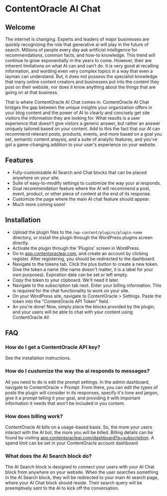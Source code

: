 # ContentOracle AI Chat

## Welcome

The internet is changing. Experts and leaders of major businesses are quickly recognizing the role that generative ai will play in the future of search. Millions of people every day ask artificial intelligence for recommendations, common facts, and how-to knowledge. This trend will continue to grow exponentially in the years to come. However, their are inherent limitations on what AI can and can’t do. It is very good at recalling information, and wording even very complex topics in a way that even a layman can understand. But, it does not possess the specialist knowledge that many online content creators and businesses put into the content they post on their website, nor does it know anything about the things that are going on at that business.

That is where ContentOracle AI Chat comes in. ContentOracle AI Chat bridges the gap between the unique insights your organization offers in your blog content and the power of AI to clearly and concisely get site visitors the information they are looking for. What results is a user experience that doesn’t give vistors a generic answer, but rather an answer uniquely tailored based on your content. Add to this the fact that our AI can recommend relevant posts, products, events, and more based on a goal you set, semantic content anaysis, and a suite of analytic features, and you’ve got a game-changing addition to your user's experience on your website.

## Features

- Fully-customizable AI Search and Chat blocks that can be placed anywhere on your site.
- Suite of easy-to-modify settings to customize the way your ai responds.
- Goal recommendation feature where the AI will recommend a post, event, product, or other piece of content at the end of its response.
- Customize the page where the main AI chat feature should appear.
- Much more coming soon!

## Installation

- Upload the plugin files to the `/wp-content/plugins/plugin-name` directory, or install the plugin through the WordPress plugins screen directly.
- Activate the plugin through the 'Plugins' screen in WordPress.
- Go to [app.contentoracleai.com](https://app.contentoracleai.com/), and create an account by clicking register. After registering, you should be redirected to the dashboard.
- Navigate to the tokens tab. Click the plus button to create a new token. Give the token a name (the name doesn't matter, it is a label for your own purposes). Expiration date can be set or left empty.
- Copy the token to your clipboard. We'll need it later.
- Navigate to the subscription tab next. Enter your billing information. This is required for the chat functionality to work on your site.
- On your WordPress site, navigate to ContentOracle > Settings. Paste the token into the "ContentOracle API Token" field.
- An you're done! Now, simply place the blocks provided by the plugin, and your users will be able to chat with your content using ContentOracle AI!

## FAQ

### How do I get a ContentOracle API key?

See the installation instructions.

### How do I customize the way the ai responds to messages?

All you need to do is edit the prompt settings. In the admin dashboard, navigate to ContentOracle > Prompt. From there, you can edit the types of posts the plugin will consider in its responses, specify it's tone and jargon, give it a prompt telling it your goal, and providing it with important information it needs that won't be included in you content.

### How does billing work?

ContentOracle AI bills on a usage-based basis. So, the more your users interact with the AI bot, the more you will be billed. Billing details can be found by visiting [app.contentoracleai.com/dashboard?p=subscription](https://app.contentoracleai.com/dashboard?p=subscription). A spend limit can be set in your ContentOracle account dashboard

### What does the AI Search block do?

The AI Search block is designed to connect your users with your AI Chat block from anywhere on your website. When the user searches something in the AI Search block, they will be redirected to your main AI search page, where your AI Chat block should reside. Their search query will be preemptively sent to the AI to kick off the conversation.
